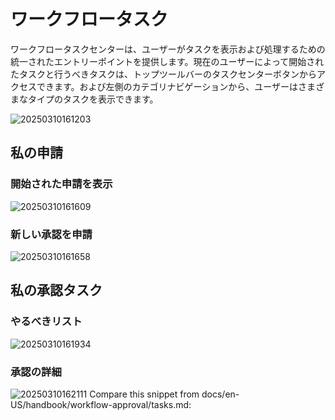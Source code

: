 # ワークフロータスク

ワークフロータスクセンターは、ユーザーがタスクを表示および処理するための統一されたエントリーポイントを提供します。現在のユーザーによって開始されたタスクと行うべきタスクは、トップツールバーのタスクセンターボタンからアクセスできます。および左側のカテゴリナビゲーションから、ユーザーはさまざまなタイプのタスクを表示できます。

![20250310161203](https://static-docs.nocobase.com/20250310161203.png)

## 私の申請

### 開始された申請を表示

![20250310161609](https://static-docs.nocobase.com/20250310161609.png)

### 新しい承認を申請

![20250310161658](https://static-docs.nocobase.com/20250310161658.png)

## 私の承認タスク

### やるべきリスト

![20250310161934](https://static-docs.nocobase.com/20250310161934.png)

### 承認の詳細

![20250310162111](https://static-docs.nocobase.com/20250310162111.png)
Compare this snippet from docs/en-US/handbook/workflow-approval/tasks.md:

